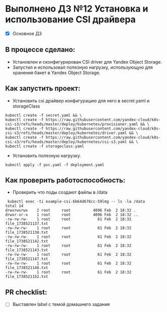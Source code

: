 
# Выполнено ДЗ №12 Установка и использование CSI драйвера

- [x] Основное ДЗ

## В процессе сделано:
- Установлен и сконфигурирован CSI driver для Yandex Object Storage.
- Запустил и использовал полезную нагрузку, использующую для хранения бакет в Yandex Object Storage.
## Как запустить проект:
- Установить csi драйвер конфигурацию для него в secret.yaml и storageClass
```shell
kubectl create -f secret.yaml && \
kubectl create -f https://raw.githubusercontent.com/yandex-cloud/k8s-csi-s3/refs/heads/master/deploy/kubernetes/provisioner.yaml && \
kubectl create -f https://raw.githubusercontent.com/yandex-cloud/k8s-csi-s3/refs/heads/master/deploy/kubernetes/driver.yaml && \
kubectl create -f https://raw.githubusercontent.com/yandex-cloud/k8s-csi-s3/refs/heads/master/deploy/kubernetes/csi-s3.yaml && \
kubectl create -f storageclass.yaml
```
 - Установить полезную нагрузку.
```shell
kubectl apply -f pvc.yaml -f deployment.yaml
```

## Как проверить работоспособность:
- Проверить что поды создают файлы в /data
```shell
 kubectl exec -ti example-csi-6b64d676cc-59lmg -- ls -la /data
total 14
drwxrwxrwx    2 root     root          4096 Feb  2 18:32 .
drwxr-xr-x    1 root     root          4096 Feb  2 18:32 ..
-rw-rw-rw-    1 root     root            61 Feb  2 18:32 file_1738521137.txt
-rw-rw-rw-    1 root     root            61 Feb  2 18:32 file_1738521138.txt
-rw-rw-rw-    1 root     root            61 Feb  2 18:32 file_1738521142.txt
-rw-rw-rw-    1 root     root            61 Feb  2 18:32 file_1738521143.txt
-rw-rw-rw-    1 root     root            61 Feb  2 18:32 file_1738521147.txt
-rw-rw-rw-    1 root     root            61 Feb  2 18:32 file_1738521148.txt
-rw-rw-rw-    1 root     root            61 Feb  2 18:32 file_1738521152.txt
```

## PR checklist:
- [ ] Выставлен label с темой домашнего задания

